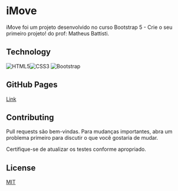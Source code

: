 # iMove

iMove foi um projeto desenvolvido no curso Bootstrap 5 - Crie o seu primeiro projeto! do prof: Matheus Battisti.

## Technology

![HTML5](https://img.shields.io/badge/html5-%23E34F26.svg?style=for-the-badge&logo=html5&logoColor=white)![CSS3](https://img.shields.io/badge/css3-%231572B6.svg?style=for-the-badge&logo=css3&logoColor=white)
![Bootstrap](https://img.shields.io/badge/bootstrap-%23563D7C.svg?style=for-the-badge&logo=bootstrap&logoColor=white)




## GitHub Pages
<a href="https://joao-inacio.github.io/Bootstrap5-Primeiro-Projeto/" target="_blank">Link</a>


## Contributing
Pull requests são bem-vindas. Para mudanças importantes, abra um problema primeiro para discutir o que você gostaria de mudar.


Certifique-se de atualizar os testes conforme apropriado.

## License
[MIT](https://choosealicense.com/licenses/mit/)
